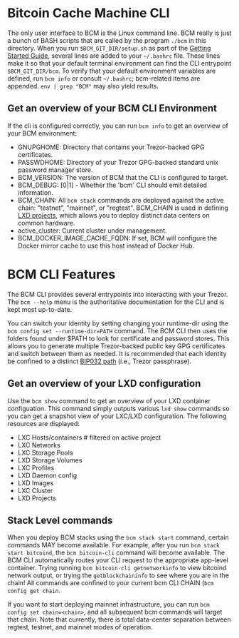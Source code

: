 # Bitcoin Cache Machine CLI

The only user interface to BCM is the Linux command line. BCM really is just a bunch of BASH scripts that are called by the program `./bcm` in this directory.  When you run `$BCM_GIT_DIR/setup.sh` as part of the [Getting Started Guide](https://github.com/BitcoinCacheMachine/BitcoinCacheMachine#getting-started), several lines are added to your `~/.bashrc` file. These lines make it so that your default terminal environment can find the CLI entrypoint `$BCM_GIT_DIR/bcm`. To verify that your default environment variables are defined, run `bcm info` or consult `~/.bashrc`; bcm-related items are appended. `env | grep "BCM"` may also yield results.

## Get an overview of your BCM CLI Environment

If the cli is configured correctly, you can run `bcm info` to get an overview of your BCM environment:

* GNUPGHOME:              Directory that contains your Trezor-backed GPG certificates.
* PASSWDHOME:     Directory of your Trezor GPG-backed standard unix password manager store.
* BCM_VERSION:            The version of BCM that the CLI is configured to target.
* BCM_DEBUG:              [0|1] - Whether the 'bcm' CLI should emit detailed information.
* BCM_CHAIN:      All `bcm stack` commands are deployed against the active chain: "testnet", "mainnet", or "regtest". BCM_CHAIN is used in defining [LXD projects](https://github.com/lxc/lxd/blob/master/doc/projects.md), which allows you to deploy distinct data centers on common hardware.
* active_cluster:            Current cluster under management.
* BCM_DOCKER_IMAGE_CACHE_FQDN: If set, BCM will configure the Docker mirror cache to use this host instead of Docker Hub.

# BCM CLI Features

The BCM CLI provides several entrypoints into interacting with your Trezor. The `bcm --help` menu is the authoritative documentation for the CLI and is kept most up-to-date.

You can switch your identity by setting changing your runtime-dir using the `bcm config set --runtime-dir=PATH` command. The BCM CLI then uses the folders found under $PATH to look for certificate and password stores. This allows you to generate multiple Trezor-backed public key GPG certificates and switch between them as needed. It is recommended that each identity be confined to a distinct [BIP032 path](https://github.com/bitcoin/bips/blob/master/bip-0032.mediawiki) (i.e., Trezor passphrase).

## Get an overview of your LXD configuration

Use the `bcm show` command to get an overview of your LXD container configuation. This command simply outputs various `lxd show` commands so you can get a snapshot view of your LXC/LXD configuration. The following resources are displayed:

* LXC Hosts/containers      # filtered on active project
* LXC Networks              
* LXC Storage Pools
* LXD Storage Volumes
* LXC Profiles
* LXD Daemon config
* LXD Images
* LXC Cluster
* LXD Projects

## Stack Level commands

When you deploy BCM stacks using the `bcm stack start` command, certain commands MAY become available. For example, after you run `bcm stack start bitcoind`, the `bcm bitcoin-cli` command will become available. The BCM CLI automatically routes your CLI request to the appropriate app-level container. Trying running `bcm bitcoin-cli getnetworkinfo` to view bitcoind network output, or trying the `getblockchaininfo` to see where you are in the chain!  All commands are confined to your current bcm CLI CHAIN (`bcm config get chain`. 

If you want to start deploying mainnet infrastructure, you can run `bcm config set chain=<chain>`, and all subsequent bcm commands will target that chain. Note that currently, there is total data-center separation between regtest, testnet, and mainnet modes of operation.

